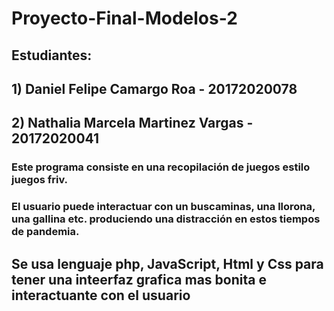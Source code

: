 # Proyecto-Final-Modelos-2

## Estudiantes:

## 1) Daniel Felipe Camargo Roa - 20172020078
## 2) Nathalia Marcela Martinez Vargas - 20172020041

### Este programa consiste en una recopilación de juegos estilo juegos friv.
### El usuario puede interactuar con un buscaminas, una llorona, una gallina etc. produciendo una distracción en estos tiempos de pandemia.

## Se usa lenguaje php, JavaScript, Html y Css para tener una inteerfaz grafica mas bonita e interactuante con el usuario


